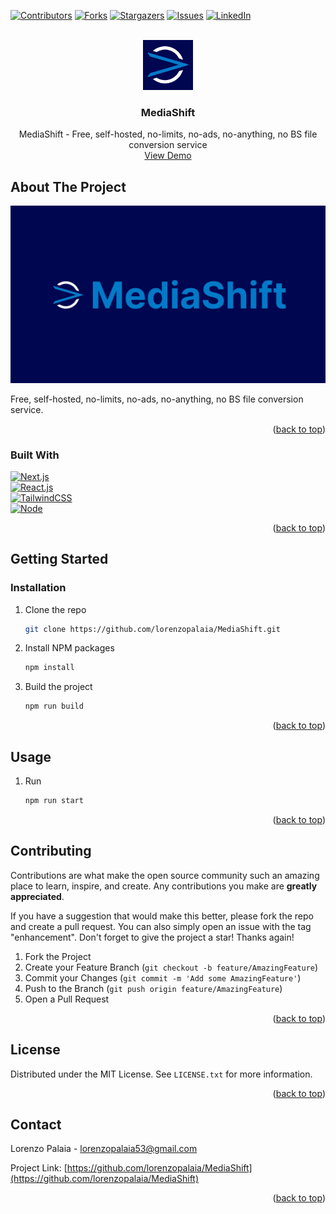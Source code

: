 [![Contributors][contributors-shield]][contributors-url]
[![Forks][forks-shield]][forks-url]
[![Stargazers][stars-shield]][stars-url]
[![Issues][issues-shield]][issues-url]
[![LinkedIn][linkedin-shield]][linkedin-url]

<div id="top"></div>

<br />
<div align="center">
  <a href="https://github.com/lorenzopalaia/MediaShift">
    <img src="repo_assets/logo.png" alt="Logo" width="80" height="80">
  </a>

<h3 align="center">MediaShift</h3>

  <p align="center">    
    MediaShift - Free, self-hosted, no-limits, no-ads, no-anything, no BS file conversion service
    <br />
    <a href="https://mediashift.lorenzopalaia.it">View Demo</a>
  </p>
</div>

<!-- ABOUT THE PROJECT -->

## About The Project

[![Product Name Screen Shot][product-screenshot]](https://lorenzopalaia.github.io/MediaShift/)

Free, self-hosted, no-limits, no-ads, no-anything, no BS file conversion service.

<p align="right">(<a href="#top">back to top</a>)</p>

### Built With

[![Next.js][Next.js]][Next-url]
<br />
[![React.js][React.js]][React-url]
<br />
[![TailwindCSS][TailwindCSS]][TailwindCSS-url]
<br />
[![Node][Node.js]][Node-url]

<p align="right">(<a href="#top">back to top</a>)</p>

<!-- GETTING STARTED -->

## Getting Started

### Installation

1. Clone the repo
   ```sh
   git clone https://github.com/lorenzopalaia/MediaShift.git
   ```
2. Install NPM packages
   ```sh
   npm install
   ```
3. Build the project
   ```sh
   npm run build
   ```

<p align="right">(<a href="#readme-top">back to top</a>)</p>

## Usage

1. Run
   ```sh
   npm run start
   ```

<p align="right">(<a href="#top">back to top</a>)</p>

## Contributing

Contributions are what make the open source community such an amazing place to learn, inspire, and create. Any contributions you make are **greatly appreciated**.

If you have a suggestion that would make this better, please fork the repo and create a pull request. You can also simply open an issue with the tag "enhancement".
Don't forget to give the project a star! Thanks again!

1. Fork the Project
2. Create your Feature Branch (`git checkout -b feature/AmazingFeature`)
3. Commit your Changes (`git commit -m 'Add some AmazingFeature'`)
4. Push to the Branch (`git push origin feature/AmazingFeature`)
5. Open a Pull Request

<p align="right">(<a href="#readme-top">back to top</a>)</p>

## License

Distributed under the MIT License. See `LICENSE.txt` for more information.

<p align="right">(<a href="#readme-top">back to top</a>)</p>

<!-- CONTACT -->

## Contact

Lorenzo Palaia - lorenzopalaia53@gmail.com

Project Link: [https://github.com/lorenzopalaia/MediaShift](https://github.com/lorenzopalaia/MediaShift)

<p align="right">(<a href="#top">back to top</a>)</p>

<!-- MARKDOWN LINKS & IMAGES -->

[contributors-shield]: https://img.shields.io/github/contributors/lorenzopalaia/MediaShift.svg?style=for-the-badge
[contributors-url]: https://github.com/lorenzopalaia/MediaShift/graphs/contributors
[forks-shield]: https://img.shields.io/github/forks/lorenzopalaia/MediaShift.svg?style=for-the-badge
[forks-url]: https://github.com/lorenzopalaia/MediaShift/network/members
[stars-shield]: https://img.shields.io/github/stars/lorenzopalaia/MediaShift.svg?style=for-the-badge
[stars-url]: https://github.com/lorenzopalaia/MediaShift/stargazers
[issues-shield]: https://img.shields.io/github/issues/lorenzopalaia/MediaShift.svg?style=for-the-badge
[issues-url]: https://github.com/lorenzopalaia/MediaShift/issues
[linkedin-shield]: https://img.shields.io/badge/-LinkedIn-black.svg?style=for-the-badge&logo=linkedin&colorB=555
[linkedin-url]: https://linkedin.com/in/lorenzo-palaia-7177a5202
[product-screenshot]: repo_assets/preview.png
[Next.js]: https://img.shields.io/badge/next.js-000000?style=for-the-badge&logo=nextdotjs&logoColor=white
[Next-url]: https://nextjs.org/
[React.js]: https://img.shields.io/badge/React-20232A?style=for-the-badge&logo=react&logoColor=61DAFB
[React-url]: https://reactjs.org/
[Node.js]: https://img.shields.io/badge/Node.js-43853D?style=for-the-badge&logo=node.js&logoColor=white
[Node-url]: https://nodejs.org/
[TailwindCSS]: https://img.shields.io/badge/Tailwind_CSS-38B2AC?style=for-the-badge&logo=tailwind-css&logoColor=white
[TailwindCSS-url]: https://tailwindcss.com/
